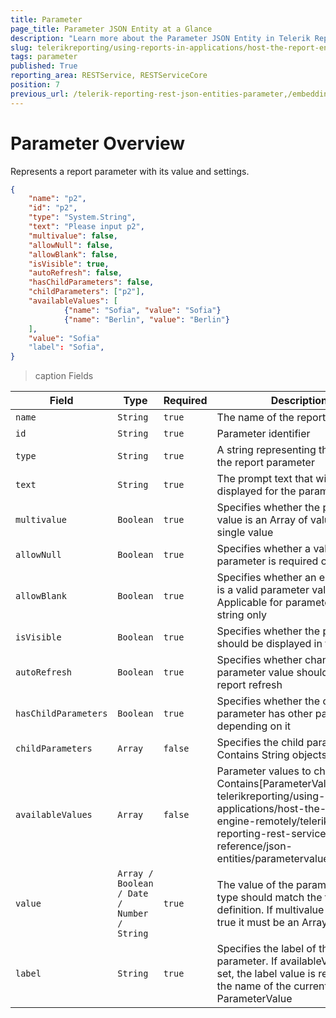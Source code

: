```yaml
---
title: Parameter
page_title: Parameter JSON Entity at a Glance
description: "Learn more about the Parameter JSON Entity in Telerik Reporting REST Service and the type and meaning of each field."
slug: telerikreporting/using-reports-in-applications/host-the-report-engine-remotely/telerik-reporting-rest-services/rest-api-reference/json-entities/parameter
tags: parameter
published: True
reporting_area: RESTService, RESTServiceCore
position: 7
previous_url: /telerik-reporting-rest-json-entities-parameter,/embedding-reports/host-the-report-engine-remotely/telerik-reporting-rest-services/rest-api-reference/json-entities/parameter
---
```


<style>
    table th:nth-of-type(2) {
		width: 10%;
	}

    table th:nth-of-type(3) {
		width: 10%;
	}

    table th:nth-of-type(4) {
		width: 60%;
	}
</style>

# Parameter Overview

Represents a report parameter with its value and settings.

````JSON
{
	"name": "p2",
	"id": "p2",
	"type": "System.String",
	"text": "Please input p2",
	"multivalue": false,
	"allowNull": false,
	"allowBlank": false,
	"isVisible": true,
	"autoRefresh": false,
	"hasChildParameters": false,
	"childParameters": ["p2"],
	"availableValues": [
			{"name": "Sofia", "value": "Sofia"}
			{"name": "Berlin", "value": "Berlin"}
	],
	"value": "Sofia"
	"label": "Sofia",
}
````

>caption Fields

| Field | Type | Required | Description |
| ------ | ------ | ------ | ------ |
|`name`|`String`|`true`|The name of the report parameter|
|`id`|`String`|`true`|Parameter identifier|
|`type`|`String`|`true`|A string representing the type of the report parameter|
|`text`|`String`|`true`|The prompt text that will be displayed for the parameter|
|`multivalue`|`Boolean`|`true`|Specifies whether the parameter value is an Array of values or a single value|
|`allowNull`|`Boolean`|`true`|Specifies whether a value for the parameter is required or optional|
|`allowBlank`|`Boolean`|`true`|Specifies whether an empty string is a valid parameter value. Applicable for parameter of type string only|
|`isVisible`|`Boolean`|`true`|Specifies whether the parameter should be displayed in the viewer|
|`autoRefresh`|`Boolean`|`true`|Specifies whether changes of the parameter value should trigger a report refresh|
|`hasChildParameters`|`Boolean`|`true`|Specifies whether the current parameter has other parameters depending on it|
|`childParameters`|`Array`|`false`|Specifies the child parameters IDs. Contains String objects|
|`availableValues`|`Array`|`false`|Parameter values to choose from. Contains[ParameterValue]({%slug telerikreporting/using-reports-in-applications/host-the-report-engine-remotely/telerik-reporting-rest-services/rest-api-reference/json-entities/parametervalue%})objects|
|`value`|`Array / Boolean / Date / Number / String`|`true`|The value of the parameter. Its type should match the type in the definition. If multivalue is set to true it must be an Array|
|`label`|`String`|`true`|Specifies the label of the parameter. If availableValues are set, the label value is replaced by the name of the currently selected ParameterValue|
